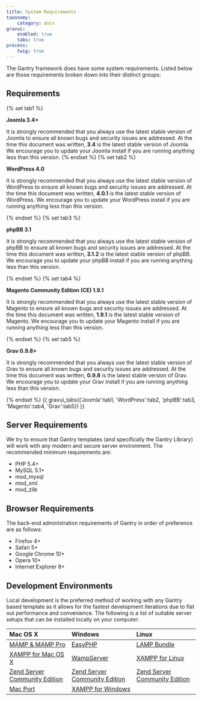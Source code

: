 ```yaml
---
title: System Requirements
taxonomy:
    category: docs
gravui:
    enabled: true
    tabs: true
process:
    twig: true
---
```


The Gantry framework does have some system requirements. Listed below are those requirements broken down into their distinct groups:

Requirements
-------------------

{% set tab1 %}

**Joomla 3.4+**

It is strongly recommended that you always use the latest stable version of Joomla to ensure all known bugs and security issues are addressed. At the time this document was written, **3.4** is the latest stable version of Joomla. We encourage you to update your Joomla install if you are running anything less than this version.
{% endset %}
{% set tab2 %}

**WordPress 4.0**

It is strongly recommended that you always use the latest stable version of WordPress to ensure all known bugs and security issues are addressed. At the time this document was written, **4.0.1** is the latest stable version of WordPress. We encourage you to update your WordPress install if you are running anything less than this version.

{% endset %}
{% set tab3 %}

**phpBB 3.1**

It is strongly recommended that you always use the latest stable version of phpBB to ensure all known bugs and security issues are addressed. At the time this document was written, **3.1.2** is the latest stable version of phpBB. We encourage you to update your phpBB install if you are running anything less than this version.

{% endset %}
{% set tab4 %}

**Magento Community Edition (CE) 1.9.1**

It is strongly recommended that you always use the latest stable version of Magento to ensure all known bugs and security issues are addressed. At the time this document was written, **1.9.1** is the latest stable version of Magento. We encourage you to update your Magento install if you are running anything less than this version.

{% endset %}
{% set tab5 %}

**Grav 0.9.8+**

It is strongly recommended that you always use the latest stable version of Grav to ensure all known bugs and security issues are addressed. At the time this document was written, **0.9.8** is the latest stable version of Grav. We encourage you to update your Grav install if you are running anything less than this version.

{% endset %}
{{ gravui_tabs({'Joomla':tab1, 'WordPress':tab2, 'phpBB':tab3, 'Magento':tab4, 'Grav':tab5}) }}


Server Requirements
-------------------

We try to ensure that Gantry templates (and specifically the Gantry Library) will work with any modern and secure server environment. The recommended minimum requirements are:

* PHP 5.4+
* MySQL 5.1+
* mod_mysql
* mod_xml
* mod_zlib

Browser Requirements
--------------------

The back-end administration requirements of Gantry in order of preference are as follows:

* Firefox 4+
* Safari 5+
* Google Chrome 10+
* Opera 10+
* Internet Explorer 8+

Development Environments
------------------------

Local development is the preferred method of working with any Gantry based template as it allows for the fastest development iterations due to flat out performance and convenience. The following is a list of suitable server setups that can be installed locally on your computer:


| Mac OS X                              | Windows                               | Linux                                 |
|:--------------------------------------|:--------------------------------------|:--------------------------------------|
| [MAMP & MAMP Pro][mamp]               | [EasyPHP][easyphp]                    | [LAMP Bundle][lamp]                   |
| [XAMPP for Mac OS X][xampm]           | [WampServer][wamp]                    | [XAMPP for Linux][xampl]              |
| [Zend Server Community Edition][zend] | [Zend Server Community Edition][zend] | [Zend Server Community Edition][zend] |
| [Mac Port][macport]                   | [XAMPP for Windows][xampw]            |



[mamp]: http://www.mamp.info/
[xampm]: http://www.apachefriends.org/en/xampp-macosx.html
[xampw]: http://www.apachefriends.org/en/xampp-windows.html
[xampl]: http://www.apachefriends.org/en/xampp-linux.html
[zend]: http://www.zend.com/en/products/server-ce/
[macport]: http://www.techiecorner.com/174/how-to-install-apache-php-mysql-with-macport-in-mac-os-x/
[easyphp]: http://www.easyphp.org/
[lamp]: http://en.wikipedia.org/wiki/LAMP_(software_bundle)
[wamp]: http://www.wampserver.com/en/
